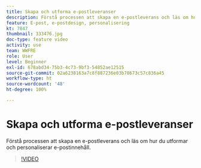 ```yaml
---
title: Skapa och utforma e-postleveranser
description: Förstå processen att skapa en e-postleverans och läs om hur du utformar och personaliserar e-postinnehåll.
feature: E-post, e-postdesign, personalisering
kt: 7847
thumbnail: 333476.jpg
doc-type: feature video
activity: use
team: WWFRE
role: User
level: Beginner
exl-id: 678abd34-75b3-4c73-9bf3-54852ae12515
source-git-commit: 02a6238163a7c8f887236e03b78673c57c836a45
workflow-type: ht
source-wordcount: '48'
ht-degree: 100%

---
```


# Skapa och utforma e-postleveranser

Förstå processen att skapa en e-postleverans och läs om hur du utformar och personaliserar e-postinnehåll.

>[!VIDEO](https://video.tv.adobe.com/v/333476?quality=12)
